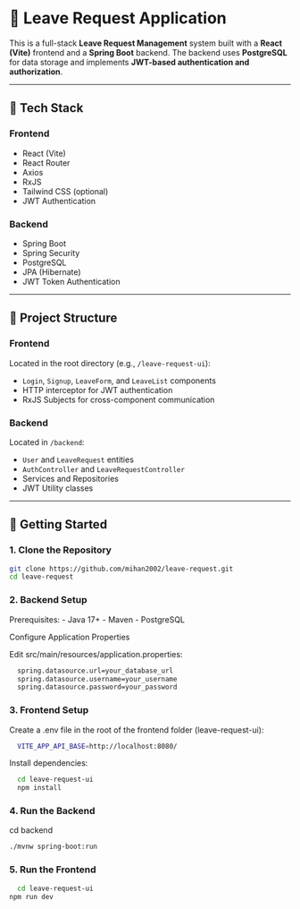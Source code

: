 # 📝 Leave Request Application

This is a full-stack **Leave Request Management** system built with a **React (Vite)** frontend and a **Spring Boot** backend. The backend uses **PostgreSQL** for data storage and implements **JWT-based authentication and authorization**.

---

## 🔧 Tech Stack

### Frontend

- React (Vite)
- React Router
- Axios
- RxJS
- Tailwind CSS (optional)
- JWT Authentication

### Backend

-  Spring Boot
-  Spring Security
-  PostgreSQL
-  JPA (Hibernate)
-  JWT Token Authentication

---

## 📁 Project Structure

### Frontend

Located in the root directory (e.g., `/leave-request-ui`):

- `Login`, `Signup`, `LeaveForm`, and `LeaveList` components
- HTTP interceptor for JWT authentication
- RxJS Subjects for cross-component communication

### Backend

Located in `/backend`:

- `User` and `LeaveRequest` entities
- `AuthController` and `LeaveRequestController`
- Services and Repositories
- JWT Utility classes

---

## 🚀 Getting Started

### 1. Clone the Repository

```bash
git clone https://github.com/mihan2002/leave-request.git
cd leave-request
```

### 2. Backend Setup

Prerequisites: - Java 17+ - Maven - PostgreSQL

Configure Application Properties

Edit src/main/resources/application.properties:

```bash
  spring.datasource.url=your_database_url
  spring.datasource.username=your_username
  spring.datasource.password=your_password
```

### 3. Frontend Setup

Create a .env file in the root of the frontend folder (leave-request-ui):

```bash
  VITE_APP_API_BASE=http://localhost:8080/
```

Install dependencies:

```bash
  cd leave-request-ui
  npm install
```

### 4. Run the Backend

cd backend

```bash
./mvnw spring-boot:run
```

### 5. Run the Frontend

```bash
  cd leave-request-ui
npm run dev
```
